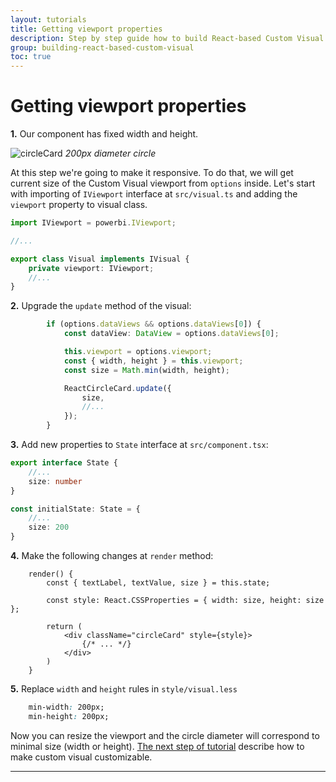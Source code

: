 ```yaml
---
layout: tutorials
title: Getting viewport properties
description: Step by step guide how to build React-based Custom Visual
group: building-react-based-custom-visual
toc: true
---
```



# Getting viewport properties


__1.__ Our component has fixed width and height. 

![circleCard](../images/circleCard.png)
_200px diameter circle_

At this step we're going to make it responsive. To do that, we will get current size of the Custom Visual viewport from `options` inside. Let's start with importing of `IViewport` interface at `src/visual.ts` and adding the `viewport` property to visual class.

  ```typescript
  import IViewport = powerbi.IViewport;

  //...

  export class Visual implements IVisual {
      private viewport: IViewport;
      //...
  }
  ```

__2.__ Upgrade the `update` method of the visual:

  ```typescript
          if (options.dataViews && options.dataViews[0]) {
              const dataView: DataView = options.dataViews[0];

              this.viewport = options.viewport;
              const { width, height } = this.viewport;
              const size = Math.min(width, height);

              ReactCircleCard.update({
                  size,
                  //...
              });
          }
  ```

__3.__ Add new properties to `State` interface at `src/component.tsx`:

  ```typescript
  export interface State {
      //...
      size: number
  }

  const initialState: State = {
      //...
      size: 200
  }
  ```

__4.__ Make the following changes at `render` method:

  ```tsx
      render() {
          const { textLabel, textValue, size } = this.state;

          const style: React.CSSProperties = { width: size, height: size };

          return (
              <div className="circleCard" style={style}>
                  {/* ... */}
              </div>
          )
      }
  ```

__5.__ Replace `width` and `height` rules in `style/visual.less`

  ```css
      min-width: 200px;
      min-height: 200px;
  ```

  Now you can resize the viewport and the circle diameter will correspond to minimal size (width or height). [The next step of tutorial](../working-with-settings/) describe how to make custom visual customizable.

---------
